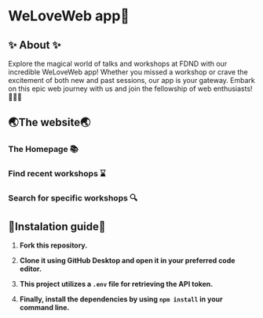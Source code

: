 # WeLoveWeb app💙


<h2>✨ About ✨ </h2>
Explore the magical world of talks and workshops at FDND with our incredible WeLoveWeb app! Whether you missed a workshop or crave the excitement of both new and past sessions, our app is your gateway. Embark on this epic web journey with us and join the fellowship of web enthusiasts! 🧙‍♂️✨

<h2>🌏The website🌏</h2>

<h3> The Homepage 📚</h3>

<h3>Find recent workshops ⌛</h3>

<h3> Search for specific workshops 🔍 </h3>

<h2> 🔨Instalation guide🔨</h2>

1. **Fork this repository.**

2. **Clone it using GitHub Desktop and open it in your preferred code editor.**

3. **This project utilizes a `.env` file for retrieving the API token.**

4. **Finally, install the dependencies by using `npm install` in your command line.**



